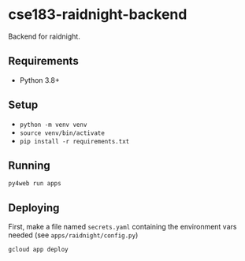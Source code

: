 # cse183-raidnight-backend

Backend for raidnight.

## Requirements

- Python 3.8+

## Setup

- `python -m venv venv`
- `source venv/bin/activate`
- `pip install -r requirements.txt`

## Running

``py4web run apps``

## Deploying

First, make a file named ``secrets.yaml`` containing the environment vars needed (see ``apps/raidnight/config.py``)

``gcloud app deploy``

